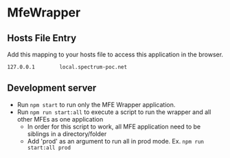 # MfeWrapper

## Hosts File Entry

Add this mapping to your hosts file to access this application in the browser.

`127.0.0.1        local.spectrum-poc.net`

## Development server

- Run `npm start` to run only the MFE Wrapper application.
- Run `npm run start:all` to execute a script to run the wrapper and all other MFEs as one application
  - In order for this script to work, all MFE application need to be siblings in a directory/folder
  - Add 'prod' as an argument to run all in prod mode. Ex. `npm run start:all prod` 
